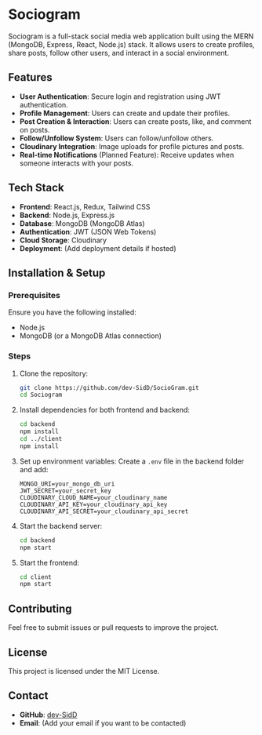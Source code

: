 # Sociogram

Sociogram is a full-stack social media web application built using the MERN (MongoDB, Express, React, Node.js) stack. It allows users to create profiles, share posts, follow other users, and interact in a social environment.

## Features

- **User Authentication**: Secure login and registration using JWT authentication.
- **Profile Management**: Users can create and update their profiles.
- **Post Creation & Interaction**: Users can create posts, like, and comment on posts.
- **Follow/Unfollow System**: Users can follow/unfollow others.
- **Cloudinary Integration**: Image uploads for profile pictures and posts.
- **Real-time Notifications** (Planned Feature): Receive updates when someone interacts with your posts.

## Tech Stack

- **Frontend**: React.js, Redux, Tailwind CSS
- **Backend**: Node.js, Express.js
- **Database**: MongoDB (MongoDB Atlas)
- **Authentication**: JWT (JSON Web Tokens)
- **Cloud Storage**: Cloudinary
- **Deployment**: (Add deployment details if hosted)

## Installation & Setup

### Prerequisites
Ensure you have the following installed:
- Node.js
- MongoDB (or a MongoDB Atlas connection)

### Steps
1. Clone the repository:
   ```bash
   git clone https://github.com/dev-SidD/SocioGram.git
   cd Sociogram
   ```
2. Install dependencies for both frontend and backend:
   ```bash
   cd backend
   npm install
   cd ../client
   npm install
   ```
3. Set up environment variables: Create a `.env` file in the backend folder and add:
   ```
   MONGO_URI=your_mongo_db_uri
   JWT_SECRET=your_secret_key
   CLOUDINARY_CLOUD_NAME=your_cloudinary_name
   CLOUDINARY_API_KEY=your_cloudinary_api_key
   CLOUDINARY_API_SECRET=your_cloudinary_api_secret
   ```
4. Start the backend server:
   ```bash
   cd backend
   npm start
   ```
5. Start the frontend:
   ```bash
   cd client
   npm start
   ```

## Contributing
Feel free to submit issues or pull requests to improve the project.

## License
This project is licensed under the MIT License.

## Contact
- **GitHub**: [dev-SidD](https://github.com/dev-SidD)
- **Email**: (Add your email if you want to be contacted)

